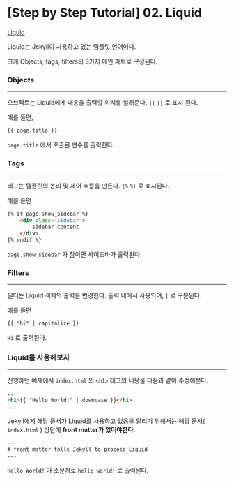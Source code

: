 # [Step by Step Tutorial] 02. Liquid

[Liquid](https://jekyllrb.com/docs/step-by-step/02-liquid/)

Liquid는 Jekyll이 사용하고 있는 템플릿 언어이다.

크게 Objects, tags, filters의 3가지 메인 파트로 구성된다. 



### Objects

---

오브젝트는 Liquid에게 내용을 출력할 위치를 알려준다. `{{` `}}` 로 표시 된다.

예를 들면,

```html
{{ page.title }}
```

`page.title` 에서 호출된 변수를 출력한다.



### Tags

---

태그는 템플릿의 논리 및 제어 흐름을 만든다. `{%` `%}` 로 표시된다.

예를 들면

```html
{% if page.show_sidebar %}
	<div class="sidebar">
		sidebar content
	</div>
{% endif %}
```

`page.show_sidebar` 가 참이면 사이드바가 출력된다. 



### Filters

---

필터는 Liquid 객체의 출력을 변경한다. 출력 내에서 사용되며, `|` 로 구분된다. 

예를 들면

```html
{{ "hi" | capitalize }}
```

`Hi` 로 출력된다.



### Liquid를 사용해보자

---

진행하던 예제에서 `index.html` 의 `<h1>` 태그의 내용을 다음과 같이 수정해본다.

```html
...
<h1>{{ "Hello World!" | downcase }}</h1>
...
```

Jekyll에게 해당 문서가 Liquid를 사용하고 있음을 알리기 위해서는 해당 문서( `index.html` ) 상단에 __front matter가 있어야한다.__

```html
---
# front matter tells Jekyll to process Liquid
---
```

`Hello World!` 가 소문자로 `hello world!` 로 출력된다.



